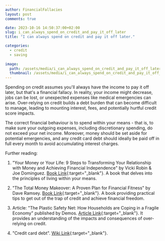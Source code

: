 ```yaml
---
author: FinancialFallacies
layout: post
comments: true

date: 2023-10-16 14:50:37:00+02:00  
slug: i_can_always_spend_on_credit_and_pay_it_off_later
title: "I can always spend on credit and pay it off later."

categories:
  - credit
  - saving
  
image:
  path: /assets/media/i_can_always_spend_on_credit_and_pay_it_off_later.jpg
  thumbnail: /assets/media/i_can_always_spend_on_credit_and_pay_it_off_later.jpg
---
```


Spending on credit assumes you'll always have the income to pay it off later, but that's a financial fallacy. In reality, your income might decrease, jobs can be lost, or unexpected expenses like medical emergencies can arise. Over-relying on credit builds a debt burden that can become difficult to manage, leading to mounting interest, fees, and potentially hurtful credit score impacts. 

The correct financial behaviour is to spend within your means - that is, to make sure your outgoing expenses, including discretionary spending, do not exceed your net income. Moreover, money should be set aside for potential emergencies, and any credit card debt should ideally be paid off in full every month to avoid accumulating interest charges.

Further reading:

1. "Your Money or Your Life: 9 Steps to Transforming Your Relationship with Money and Achieving Financial Independence" by Vicki Robin & Joe Dominguez. [Book Link](https://www.amazon.com/Your-Money-Life-Transforming-Relationship/dp/0143115766/ref=nosim?tag=financialfall-20){:target="_blank"}.
A book that delves into the principles of living within your means.

2. "The Total Money Makeover: A Proven Plan for Financial Fitness" by Dave Ramsey. [Book Link](https://www.amazon.com/Total-Money-Makeover-Financial-Fitness/dp/159555078X/ref=nosim?tag=financialfall-20){:target="_blank"}.
A book providing practical tips to get out of the trap of credit and achieve financial freedom.

3. Article: "The Plastic Safety Net: How Households are Coping in a Fragile Economy" published by Demos. [Article Link](https://www.demos.org/research/plastic-safety-net-2009-how-households-are-coping-fragile-economy){:target="_blank"}.
It provides an understanding of the impacts and consequences of over-relying on credit.

4. "Credit card debt". [Wiki Link](https://en.wikipedia.org/wiki/Credit_card_debt){:target="_blank"}.

